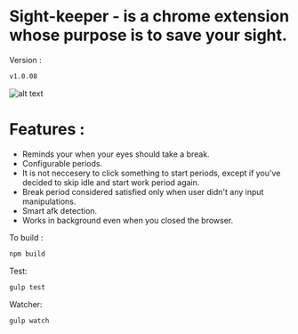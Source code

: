 # Sight-keeper - is a chrome extension whose purpose is to save your sight.
Version :
```bash
v1.0.08
```

![alt text](http://i.imgur.com/LKZfdHU.jpg "Screenshot")


# Features :
- Reminds your when your eyes should take a break.
- Configurable periods.
- It is not neccesery to click something to start periods, except if you've decided to skip idle and start work period again.
- Break period considered satisfied only when user didn't any input manipulations.
- Smart afk detection.
- Works in background even when you closed the browser.

To build :
```bash
npm build
```

Test:
```bash
gulp test
```

Watcher:
```bash
gulp watch
```

